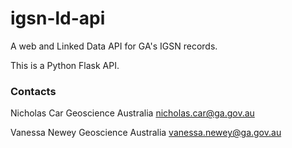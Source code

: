 # igsn-ld-api
A web and Linked Data API for GA's IGSN records.

This is a Python Flask API.


### Contacts

Nicholas Car
Geoscience Australia
nicholas.car@ga.gov.au

Vanessa Newey
Geoscience Australia
vanessa.newey@ga.gov.au

